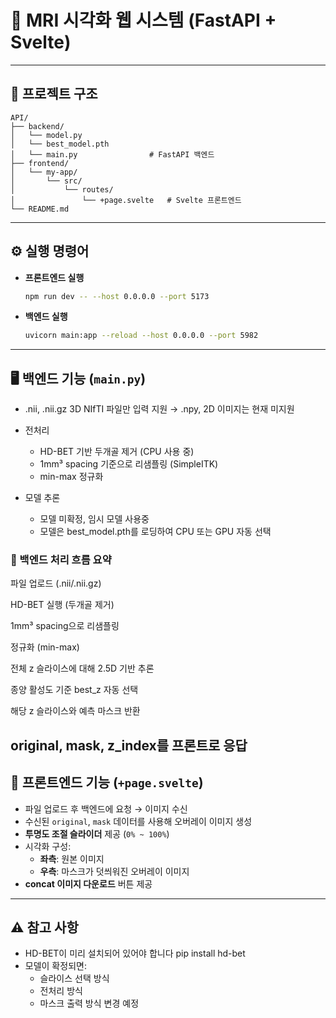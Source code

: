 # 🧠 MRI 시각화 웹 시스템 (FastAPI + Svelte)

---

## 📁 프로젝트 구조

```plaintext
API/
├── backend/
│   └── model.py
│   └── best_model.pth
│   └── main.py                # FastAPI 백엔드
├── frontend/
│   └── my-app/
│       └── src/
│           └── routes/
│               └── +page.svelte   # Svelte 프론트엔드
└── README.md
```

---

## ⚙️ 실행 명령어

- **프론트엔드 실행**
  ```bash
  npm run dev -- --host 0.0.0.0 --port 5173
  ```

- **백엔드 실행**
  ```bash
  uvicorn main:app --reload --host 0.0.0.0 --port 5982
  ```

---

## 🖥️ 백엔드 기능 (`main.py`)

- .nii, .nii.gz 3D NIfTI 파일만 입력 지원
→ .npy, 2D 이미지는 현재 미지원

- 전처리 
  - HD-BET 기반 두개골 제거 (CPU 사용 중)
  - 1mm³ spacing 기준으로 리샘플링 (SimpleITK)
  - min-max 정규화

- 모델 추론
  - 모델 미확정, 임시 모델 사용중
  - 모델은 best_model.pth를 로딩하여 CPU 또는 GPU 자동 선택

### 🔁 백엔드 처리 흐름 요약

파일 업로드 (.nii/.nii.gz)

HD-BET 실행 (두개골 제거)

1mm³ spacing으로 리샘플링

정규화 (min-max)

전체 z 슬라이스에 대해 2.5D 기반 추론

종양 활성도 기준 best_z 자동 선택

해당 z 슬라이스와 예측 마스크 반환

original, mask, z_index를 프론트로 응답
---

## 🎨 프론트엔드 기능 (`+page.svelte`)

- 파일 업로드 후 백엔드에 요청 → 이미지 수신
- 수신된 `original`, `mask` 데이터를 사용해 오버레이 이미지 생성
- **투명도 조절 슬라이더** 제공 (`0% ~ 100%`)
- 시각화 구성:
  - **좌측**: 원본 이미지
  - **우측**: 마스크가 덧씌워진 오버레이 이미지
- **concat 이미지 다운로드** 버튼 제공

---

## ⚠️ 참고 사항

- HD-BET이 미리 설치되어 있어야 합니다 pip install hd-bet
- 모델이 확정되면:
  - 슬라이스 선택 방식
  - 전처리 방식
  - 마스크 출력 방식 변경 예정
